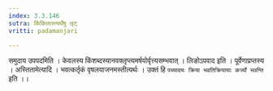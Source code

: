 ```yaml
---
index: 3.3.146
sutra: किंकिलास्त्यर्थेषु लृट्
vritti: padamanjari

---
```

समुदाय उपपदमिति । केवलस्य किंशब्दस्यानवक्लृप्त्यमर्षयोर्वृत्त्यसम्भवात् । लिङोऽपवाद इति । पूर्वेणाप्रप्तस्य । अस्तितामेत्यादि । भवत्कर्तृकं वृषलयाजनमस्तीत्यर्थः । उक्तं हि `पच्यादयः क्रिया भवतिक्रियायाः कर्त्र्यो भवन्ति` इति ।।